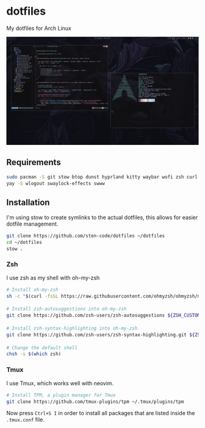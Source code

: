 # dotfiles

My dotfiles for Arch Linux

![Preview](https://raw.githubusercontent.com/sten-code/dotfiles/master/preview.png)

## Requirements

```bash
sudo pacman -S git stow btop dunst hyprland kitty waybar wofi zsh curl udiskie grim slurp wl-clipboard thunar zoxide tmux
yay -S wlogout swaylock-effects swww
```

## Installation

I'm using stow to create symlinks to the actual dotfiles, this allows for easier dotfile management.

```bash
git clone https://github.com/sten-code/dotfiles ~/dotfiles
cd ~/dotfiles
stow .
```

### Zsh

I use zsh as my shell with oh-my-zsh

```bash
# Install oh-my-zsh
sh -c "$(curl -fsSL https://raw.githubusercontent.com/ohmyzsh/ohmyzsh/master/tools/install.sh)"

# Install zsh-autosuggestions into oh-my-zsh
git clone https://github.com/zsh-users/zsh-autosuggestions ${ZSH_CUSTOM:-~/.oh-my-zsh/custom}/plugins/zsh-autosuggestions

# Install zsh-syntax-highlighting into oh-my-zsh
git clone https://github.com/zsh-users/zsh-syntax-highlighting.git ${ZSH_CUSTOM:-~/.oh-my-zsh/custom}/plugins/zsh-syntax-highlighting

# Change the default shell
chsh -s $(which zsh)
```

### Tmux

I use Tmux, which works well with neovim.

```bash
# Install TPM, a plugin manager for Tmux
git clone https://github.com/tmux-plugins/tpm ~/.tmux/plugins/tpm
```

Now press `Ctrl+S I` in order to install all packages that are listed inside the `.tmux.conf` file.

